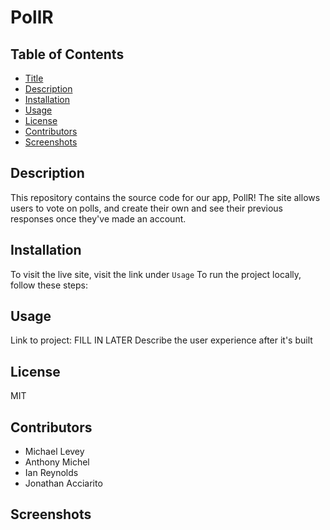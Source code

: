 # PollR
## Table of Contents
- [Title](#title)
- [Description](#description)
- [Installation](#installation)
- [Usage](#usage)
- [License](#license)
- [Contributors](#contributors)
- [Screenshots](#screenshots)
## Description
This repository contains the source code for our app, PollR! The site allows users to vote on polls, and create their own and see their previous responses once they've made an account.
## Installation
To visit the live site, visit the link under `Usage` To run the project locally, follow these steps:
## Usage
Link to project: FILL IN LATER
Describe the user experience after it's built
## License
MIT
## Contributors
- Michael Levey
- Anthony Michel
- Ian Reynolds
- Jonathan Acciarito
## Screenshots
